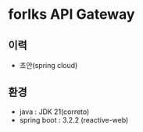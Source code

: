 # forlks API Gateway
## 이력
- 초안(spring cloud)

## 환경
- java : JDK 21(correto)
- spring boot : 3.2.2 (reactive-web)

